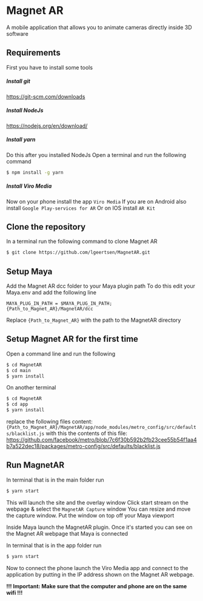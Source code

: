 # Magnet AR
A mobile application that allows you to animate cameras directly inside 3D software

## Requirements
First you have to install some tools

##### Install git
https://git-scm.com/downloads

##### Install NodeJs
https://nodejs.org/en/download/

##### Install yarn
Do this after you installed NodeJs
Open a terminal and run the following command
```bash
$ npm install -g yarn
```

##### Install Viro Media
Now on your phone install the app `Viro Media`
If you are on Android also install `Google Play-services for AR`
Or on IOS install `AR Kit`

## Clone the repository
In a terminal run the following command to clone Magnet AR
```bash
$ git clone https://github.com/lgeertsen/MagnetAR.git
```

## Setup Maya
Add the Magnet AR dcc folder to your Maya plugin path
To do this edit your Maya.env and add the following line
```
MAYA_PLUG_IN_PATH = $MAYA_PLUG_IN_PATH;{Path_to_Magnet_AR}/MagnetAR/dcc
```
Replace `{Path_to_Magnet_AR}` with the path to the MagnetAR directory

## Setup Magnet AR for the first time
Open a command line and run the following
```bash
$ cd MagnetAR
$ cd main
$ yarn install
```

On another terminal
```bash
$ cd MagnetAR
$ cd app
$ yarn install
```

replace the following files content:
`{Path_to_Magnet_AR}/MagnetAR/app/node_modules/metro_config/src/defaults/blacklist.js`
with this the contents of this file:
https://github.com/facebook/metro/blob/7c6f30b592b2fb23cee55b54f1aa4b7a522dec18/packages/metro-config/src/defaults/blacklist.js

## Run MagnetAR
In terminal that is in the main folder run
```bash
$ yarn start
```

This will launch the site and the overlay window
Click start stream on the webpage & select the `MagnetAR Capture` window
You can resize and move the capture window. Put the window on top off your Maya viewport

Inside Maya launch the MagnetAR plugin. Once it's started you can see on the Magnet AR webpage that Maya is connected

In terminal that is in the app folder run
```bash
$ yarn start
```
Now to connect the phone launch the Viro Media app and connect to the application by putting in the IP address shown on the Magnet AR webpage.

**!!! Important: Make sure that the computer and phone are on the same wifi !!!**
